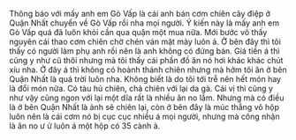 Thông báo với mấy anh em Gò Vấp là cái anh bán cơm chiên cây điệp ở Quận Nhất chuyển về Gò Vấp rồi nha mọi người. 
Ý kiến này là mấy anh em Gò Vấp quá đã luôn khỏi cần qua quận một mua nữa. 
Mới bước vô thấy nguyên cái thao cơm chiên chờ chén ván mặt mày luôn á. 
Ở bên đây thì tôi thấy có người làm phụ anh rồi nên là anh không có đứng bán. 
Giá tiền á thì cũng y như cũ thôi nhưng mà tôi thấy cái phần đồ ăn nó hơi khác khác chút xíu nha. 
Ở đây á thì không có hoành thánh chiên nhưng mà hởm tôi ăn ở bên Quận Nhất là quá trời luôn nha. 
Không biết là do tôi tới trễ nên hết món hay là đổi món nữa. 
Có tàu hủ chiên, chả chiên với lại da gà. 
Cái vị thì cũng y như vậy cũng ngon với lại một dĩa rất là nhiều ăn no lắm. 
Nhưng mà có điều là ở bên Quận Nhất là ảnh sẽ chiên lại, còn ở bên đây là múc thẳng vô hộp luôn nên là cái cơm nó bị cục cục nhiều á mọi người, nhưng mà công nhận là ăn no ư ử luôn á một hộp có 35 cành à.